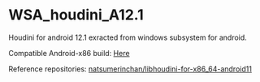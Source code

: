 # WSA_houdini_A12.1
Houdini for android 12.1 exracted from windows subsystem for android.

Compatible Android-x86 build:
[Here](https://sourceforge.net/projects/blissos-dev/files/Android-Generic/PC/aosp/gapps/12L/)

Reference repositories:
[ natsumerinchan/libhoudini-for-x86_64-android11 ](https://github.com/natsumerinchan/libhoudini-for-x86_64-android11)
